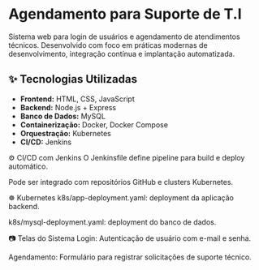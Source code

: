 # Agendamento para Suporte de T.I

Sistema web para login de usuários e agendamento de atendimentos técnicos.
 Desenvolvido com foco em práticas modernas de desenvolvimento, integração 
 contínua e implantação automatizada.

## ✨ Tecnologias Utilizadas

- **Frontend:** HTML, CSS, JavaScript
- **Backend:** Node.js + Express
- **Banco de Dados:** MySQL
- **Containerização:** Docker, Docker Compose
- **Orquestração:** Kubernetes
- **CI/CD:** Jenkins

⚙️ CI/CD com Jenkins
O Jenkinsfile define pipeline para build e deploy automático.

Pode ser integrado com repositórios GitHub e clusters Kubernetes.

☸️ Kubernetes
k8s/app-deployment.yaml: deployment da aplicação backend.

k8s/mysql-deployment.yaml: deployment do banco de dados.

📷 Telas do Sistema
Login: Autenticação de usuário com e-mail e senha.

Agendamento: Formulário para registrar solicitações de suporte técnico.

